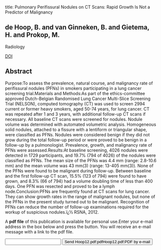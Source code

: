 title: Pulmonary Perifissural Nodules on CT Scans: Rapid Growth Is Not a Predictor of Malignancy

## de Hoop, B. and van Ginneken, B. and Gietema, H. and Prokop, M.
Radiology

<a href="https://doi.org/10.1148/radiol.12112351">DOI</a>

## Abstract
Purpose:To assess the prevalence, natural course, and malignancy rate of perifissural nodules (PFNs) in smokers participating in a lung cancer screening trial.Materials and Methods:As part of the ethics-committee approved Dutch-Belgian Randomised Lung Cancer Multi-Slice Screening Trial (NELSON), computed tomography (CT) was used to screen 2994 current or former heavy smokers, aged 50-74 years, for lung cancer. CT was repeated after 1 and 3 years, with additional follow-up CT scans if necessary. All baseline CT scans were screened for nodules. Nodule volume was determined with automated volumetric analysis. Homogeneous solid nodules, attached to a fissure with a lentiform or triangular shape, were classified as PFNs. Nodules were considered benign if they did not grow during the total follow-up period or were proved to be benign in a follow-up by a pulmonologist. Prevalence, growth, and malignancy rate of PFNs were assessed.Results:At baseline screening, 4026 nodules were detected in 1729 participants, and 19.7% (794 of 4026) of the nodules were classified as PFNs. The mean size of the PFNs was 4.4 mm (range: 2.8-10.6 mm) and the mean volume was 43 mm(3) (range: 13-405 mm(3)). None of the PFNs were found to be malignant during follow-up. Between baseline and the first follow-up CT scan, 15.5% (123 of 794) were found to have grown, and 8.3% (66 of 794) had a volume doubling time of less than 400 days. One PFN was resected and proved to be a lymph node.Conclusion:PFNs are frequently found at CT scans for lung cancer. They can show growth rates in the range of malignant nodules, but none of the PFNs in the present study turned out to be malignant. Recognition of PFNs can reduce the number of follow-up examinations required for the workup of suspicious nodules.ï¿½ RSNA, 2012.

A <b>pdf file</b> of this publication is available for personal use.Enter your e-mail address in the box below and press the button. You will receive an e-mail message with a link to the pdf file.
<form action="sender.php">  <input type="text" name="email">  <input type="submit" value="Send Hoop12.pdf:pdfHoop12.pdf:PDF by e-mail"></form>